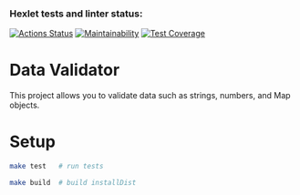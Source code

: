 ### Hexlet tests and linter status:
[![Actions Status](https://github.com/GearSL/java-project-78/workflows/hexlet-check/badge.svg)](https://github.com/GearSL/java-project-78/actions)
[![Maintainability](https://api.codeclimate.com/v1/badges/f8bb762779f935082304/maintainability)](https://codeclimate.com/github/GearSL/java-project-78/maintainability)
[![Test Coverage](https://api.codeclimate.com/v1/badges/f8bb762779f935082304/test_coverage)](https://codeclimate.com/github/GearSL/java-project-78/test_coverage)

# Data Validator
This project allows you to validate data such as strings, numbers, and Map objects.

# Setup
```sh
make test   # run tests

make build  # build installDist
```